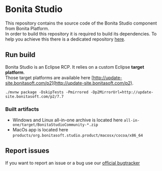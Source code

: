 # Bonita Studio

This repository contains the source code of the Bonita Studio component from Bonita Platform.  
In order to build this repository it is required to build its dependencies. To help you achieve this there is a dedicated repository [here](https://github.com/Bonitasoft-Community/Build-Bonita).

## Run build

Bonita Studio is an Eclipse RCP. It relies on a custom Eclipse **target platform**.  
Those target platforms are available here [http://update-site.bonitasoft.com/p2](http://update-site.bonitasoft.com/p2).

`./mvnw package -DskipTests -Pmirrored -Dp2MirrorUrl=http://update-site.bonitasoft.com/p2/7.7`

### Built artifacts

* Windows and Linux all-in-one archive is located here `all-in-one/target/BonitaStudioCommunity-*.zip`
* MacOs app is located here `products/org.bonitasoft.studio.product/macosx/cocoa/x86_64`

## Report issues

If you want to report an issue or a bug use our [official bugtracker](https://bonita.atlassian.net/projects/BBPMC)
